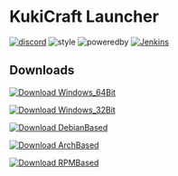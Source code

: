 # KukiCraft Launcher

[![discord]](https://discord.gg/7GqtS9Z)
![style]
![poweredby]
[![Jenkins](https://img.shields.io/jenkins/s/https/jenkins.qa.ubuntu.com/view/Precise/view/All%20Precise/job/precise-desktop-amd64_default.svg)](https://web.sascha-t.de/jenkins/job/KukiTeam/job/ts-kukilauncher/)

## Downloads

[![Download Windows_64Bit](https://img.shields.io/badge/Download-Windows_64Bit-blue.svg?style=for-the-badge)](https://web.sascha-t.de/jenkins/job/KukiTeam/job/ts-kukilauncher/job/master/lastSuccessfulBuild/artifact/release/installer64/Setup.exe)
 
[![Download Windows_32Bit](https://img.shields.io/badge/Download-Windows_32Bit-blue.svg?style=for-the-badge)](https://web.sascha-t.de/jenkins/job/KukiTeam/job/ts-kukilauncher/job/master/lastSuccessfulBuild/artifact/release/installer32/Setup.exe)  

[![Download DebianBased](https://img.shields.io/badge/Download-Debian_Based-blue.svg?style=for-the-badge)](https://web.sascha-t.de/jenkins/job/KukiTeam/job/ts-kukilauncher/job/master/lastSuccessfulBuild/artifact/release/debian/kukilauncher_2.0.0_x86_64.deb)  

[![Download ArchBased](https://img.shields.io/badge/Download-Arch_Based-blue.svg?style=for-the-badge)](https://git.io/fA1bT)  

[![Download RPMBased](https://img.shields.io/badge/Download-RPM_Based-blue.svg?style=for-the-badge)](https://web.sascha-t.de/jenkins/job/KukiTeam/job/ts-kukilauncher/job/master/lastSuccessfulBuild/artifact/release/redhat/kukilauncher-2.0.0.x86_64.rpm)  

[discord]: https://img.shields.io/badge/chat-Discord-blue.svg
[style]: https://img.shields.io/badge/CodeStyle-Random%3F-blue.svg
[poweredby]: https://img.shields.io/badge/Powered%20by-Electron-lightgrey.svg
